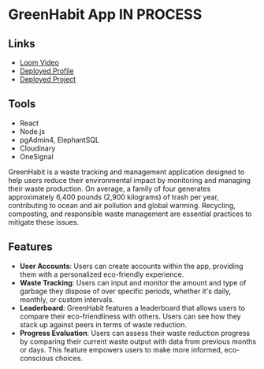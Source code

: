 # GreenHabit App IN PROCESS

## Links

- [Loom Video](https://www.loom.com/share/3de357e85f8b42f5927db3d6ba78db9b?sid=9b92bd84-f45a-4783-a359-d91f5d4d2c6d)
- [Deployed Profile](https://portfolio-gvn1.onrender.com/)
- [Deployed Project](https://greenhabbit.onrender.com/login)

## Tools

- React
- Node.js
- pgAdmin4, ElephantSQL
- Cloudinary
- OneSignal

GreenHabit is a waste tracking and management application designed to help users reduce their environmental impact by monitoring and managing their waste production. On average, a family of four generates approximately 6,400 pounds (2,900 kilograms) of trash per year, contributing to ocean and air pollution and global warming. Recycling, composting, and responsible waste management are essential practices to mitigate these issues.

## Features

- **User Accounts**: Users can create accounts within the app, providing them with a personalized eco-friendly experience.
- **Waste Tracking**: Users can input and monitor the amount and type of garbage they dispose of over specific periods, whether it's daily, monthly, or custom intervals.
- **Leaderboard**: GreenHabit features a leaderboard that allows users to compare their eco-friendliness with others. Users can see how they stack up against peers in terms of waste reduction.
- **Progress Evaluation**: Users can assess their waste reduction progress by comparing their current waste output with data from previous months or days. This feature empowers users to make more informed, eco-conscious choices.
